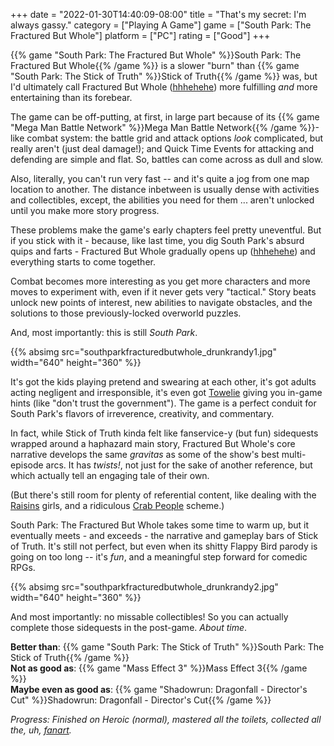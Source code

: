 +++
date = "2022-01-30T14:40:09-08:00"
title = "That's my secret: I'm always gassy."
category = ["Playing A Game"]
game = ["South Park: The Fractured But Whole"]
platform = ["PC"]
rating = ["Good"]
+++

{{% game "South Park: The Fractured But Whole" %}}South Park: The Fractured But Whole{{% /game %}} is a slower "burn" than {{% game "South Park: The Stick of Truth" %}}Stick of Truth{{% /game %}} was, but I'd ultimately call Fractured But Whole (<a href="https://knowyourmeme.com/memes/laughing-lizard-hhhehehe">hhhehehe</a>) more fulfilling <i>and</i> more entertaining than its forebear.

The game can be off-putting, at first, in large part because of its {{% game "Mega Man Battle Network" %}}Mega Man Battle Network{{% /game %}}-like combat system: the battle grid and attack options <i>look</i> complicated, but really aren't (just deal damage!); and Quick Time Events for attacking and defending are simple and flat.  So, battles can come across as dull and slow.

Also, literally, you can't run very fast -- and it's quite a jog from one map location to another.  The distance inbetween is usually dense with activities and collectibles, except, the abilities you need for them ... aren't unlocked until you make more story progress.

These problems make the game's early chapters feel pretty uneventful.  But if you stick with it - because, like last time, you dig South Park's absurd quips and farts - Fractured But Whole gradually opens up (<a href="https://kotaku.com/south-park-the-fractured-but-whole-got-its-title-becau-1784259164">hhhehehe</a>) and everything starts to come together.

Combat becomes more interesting as you get more characters and more moves to experiment with, even if it never gets very "tactical."  Story beats unlock new points of interest, new abilities to navigate obstacles, and the solutions to those previously-locked overworld puzzles.

And, most importantly: this is still <i>South Park</i>.

{{% absimg src="southparkfracturedbutwhole_drunkrandy1.jpg" width="640" height="360" %}}

It's got the kids playing pretend and swearing at each other, it's got adults acting negligent and irresponsible, it's even got <a href="https://southpark.fandom.com/wiki/Towelie_(Character)">Towelie</a> giving you in-game hints (like "don't trust the government").  The game is a perfect conduit for South Park's flavors of irreverence, creativity, and commentary.

In fact, while Stick of Truth kinda felt like fanservice-y (but fun) sidequests wrapped around a haphazard main story, Fractured But Whole's core narrative develops the same <i>gravitas</i> as some of the show's best multi-episode arcs.  It has <i>twists!</i>, not just for the sake of another reference, but which actually tell an engaging tale of their own.

(But there's still room for plenty of referential content, like dealing with the <a href="https://southpark.fandom.com/wiki/Raisins_(Location)">Raisins</a> girls, and a ridiculous <a href="https://southpark.fandom.com/wiki/Crab_People">Crab People</a> scheme.)

South Park: The Fractured But Whole takes some time to warm up, but it eventually meets - and exceeds - the narrative and gameplay bars of Stick of Truth.  It's still not perfect, but even when its shitty Flappy Bird parody is going on too long -- it's <i>fun</i>, and a meaningful step forward for comedic RPGs.

{{% absimg src="southparkfracturedbutwhole_drunkrandy2.jpg" width="640" height="360" %}}

And most importantly: no missable collectibles!  So you can actually complete those sidequests in the post-game.  <i>About time</i>.

<b>Better than</b>: {{% game "South Park: The Stick of Truth" %}}South Park: The Stick of Truth{{% /game %}}  
<b>Not as good as</b>: {{% game "Mass Effect 3" %}}Mass Effect 3{{% /game %}}  
<b>Maybe even as good as</b>: {{% game "Shadowrun: Dragonfall - Director's Cut" %}}Shadowrun: Dragonfall - Director's Cut{{% /game %}}

<i>Progress: Finished on Heroic (normal), mastered all the toilets, collected all the, uh, <a href="https://southpark.fandom.com/wiki/Tweek_x_Craig">fanart</a>.</i>
